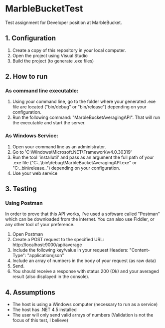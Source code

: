 # MarbleBucketTest
Test assignment for Developer position at MarbleBucket.

## 1. Configuration

1. Create a copy of this repository in your local computer.
2. Open the project using Visual Studio
3. Build the project (to generate .exe files)

## 2. How to run

### As command line executable:

1. Using your command line, go to the folder where your generated .exe file are located ("bin/debug" or "bin/release") depending on your configuration.
2. Run the following command: "MarbleBucketAveragingAPI". That will run the executable and start the server.

### As Windows Service:

1. Open your command line as an administrator. 
2. Go to 'C:\Windows\Microsoft.NET\Framework\v4.0.30319'
3. Run the tool 'installutil' and pass as an argument the full path of your .exe file ("C:\..\bin\debug\MarbleBucketAveragingAPI.exe" or "C:\..bin\release\..") depending on your configuration.
4. Use your web service


## 3. Testing

### Using Postman

In order to prove that this API works, I've used a software called "Postman" which can be downloaded from the internet. You can also use Fiddler, or any other tool of your preference.

1. Open Postman
2. Create a POST request to the specified URL: http://localhost:9000/api/average
3. Include the following key/value in your request Headers: "Content-Type": "application/json"
4. Include an array of numbers in the body of your request (as raw data)
5. Send.
6. You should receive a response with status 200 (Ok) and your averaged result (also displayed in the console).

## 4. Assumptions

- The host is using a Windows computer (necessary to run as a service)
- The host has .NET 4.5 installed
- The user will only send valid arrays of numbers (Validation is not the focus of this test, I believe)